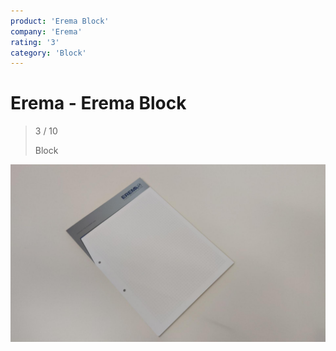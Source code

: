```yaml
---
product: 'Erema Block'
company: 'Erema'
rating: '3'
category: 'Block'
---
```


# Erema - Erema Block
>
> 3 / 10
>
> Block

![Erema Block](assets\erema-erema-block-6db4a847-cdba-4204-a25d-f06ea1d571f3.jpg)

